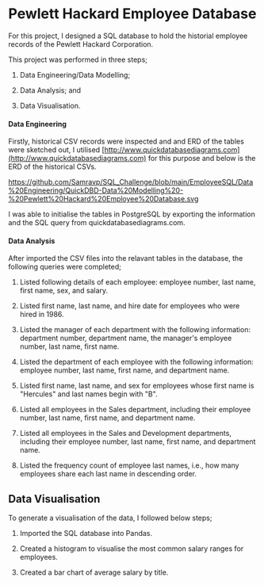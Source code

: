 # Pewlett Hackard Employee Database

For this project, I designed a SQL database to hold the historial employee records of the Pewlett Hackard Corporation.

This project was performed in three steps;

1. Data Engineering/Data Modelling;

2. Data Analysis; and

3. Data Visualisation.


#### Data Engineering

Firstly, historical CSV records were inspected and and ERD of the tables were sketched out, I utilised [http://www.quickdatabasediagrams.com](http://www.quickdatabasediagrams.com) for this purpose and below is the ERD of the historical CSVs.

https://github.com/Samravp/SQL_Challenge/blob/main/EmployeeSQL/Data%20Engineering/QuickDBD-Data%20Modelling%20-%20Pewlett%20Hackard%20Employee%20Database.svg

I was able to initialise the tables in PostgreSQL by exporting the information and the SQL query from quickdatabasediagrams.com.

#### Data Analysis

After imported the CSV files into the relavant tables in the database, the following queries were completed;

1. Listed following details of each employee: employee number, last name, first name, sex, and salary.

2. Listed first name, last name, and hire date for employees who were hired in 1986.

3. Listed the manager of each department with the following information: department number, department name, the manager's employee number, last name, first name.

4. Listed the department of each employee with the following information: employee number, last name, first name, and department name.

5. Listed first name, last name, and sex for employees whose first name is "Hercules" and last names begin with "B".

6. Listed all employees in the Sales department, including their employee number, last name, first name, and department name.

7. Listed all employees in the Sales and Development departments, including their employee number, last name, first name, and department name.

8. Listed the frequency count of employee last names, i.e., how many employees share each last name in descending order.

## Data Visualisation

To generate a visualisation of the data, I followed below steps;

1. Imported the SQL database into Pandas.

2. Created a histogram to visualise the most common salary ranges for employees.

3. Created a bar chart of average salary by title.

